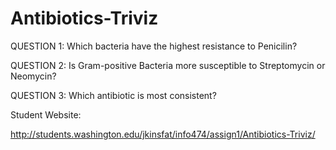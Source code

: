 # Antibiotics-Triviz

QUESTION 1: Which bacteria have the highest resistance to Penicilin?

QUESTION 2: Is Gram-positive Bacteria more susceptible to Streptomycin or Neomycin?

QUESTION 3: Which antibiotic is most consistent?

Student Website:

http://students.washington.edu/jkinsfat/info474/assign1/Antibiotics-Triviz/